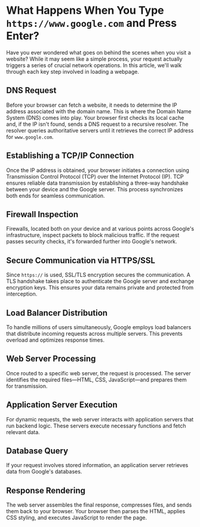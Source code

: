 # **What Happens When You Type** `https://www.google.com` **and Press Enter?**

Have you ever wondered what goes on behind the scenes when you visit a website? While it may seem like a simple process, your request actually triggers a series of crucial network operations. In this article, we'll walk through each key step involved in loading a webpage.

## **DNS Request**

Before your browser can fetch a website, it needs to determine the IP address associated with the domain name. This is where the Domain Name System (DNS) comes into play. Your browser first checks its local cache and, if the IP isn't found, sends a DNS request to a recursive resolver. The resolver queries authoritative servers until it retrieves the correct IP address for `www.google.com`.

## **Establishing a TCP/IP Connection**

Once the IP address is obtained, your browser initiates a connection using Transmission Control Protocol (TCP) over the Internet Protocol (IP). TCP ensures reliable data transmission by establishing a three-way handshake between your device and the Google server. This process synchronizes both ends for seamless communication.

## **Firewall Inspection**

Firewalls, located both on your device and at various points across Google's infrastructure, inspect packets to block malicious traffic. If the request passes security checks, it's forwarded further into Google's network.

## **Secure Communication via HTTPS/SSL**

Since `https://` is used, SSL/TLS encryption secures the communication. A TLS handshake takes place to authenticate the Google server and exchange encryption keys. This ensures your data remains private and protected from interception.

## **Load Balancer Distribution**

To handle millions of users simultaneously, Google employs load balancers that distribute incoming requests across multiple servers. This prevents overload and optimizes response times.

## **Web Server Processing**

Once routed to a specific web server, the request is processed. The server identifies the required files—HTML, CSS, JavaScript—and prepares them for transmission.

## **Application Server Execution**

For dynamic requests, the web server interacts with application servers that run backend logic. These servers execute necessary functions and fetch relevant data.

## **Database Query**

If your request involves stored information, an application server retrieves data from Google's databases.

## **Response Rendering**

The web server assembles the final response, compresses files, and sends them back to your browser. Your browser then parses the HTML, applies CSS styling, and executes JavaScript to render the page.